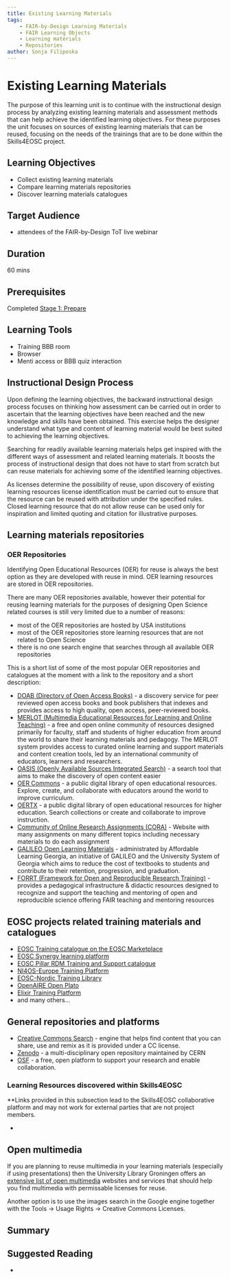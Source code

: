 ```yaml
---
title: Existing Learning Materials
tags: 
    - FAIR-by-Design Learning Materials
    - FAIR Learning Objects
    - Learning materials
    - Repositories
author: Sonja Filiposka
---
```


# Existing Learning Materials

 The purpose of this learning unit is to continue with the instructional design process by analyzing existing learning materials and assessment methods that can help achieve the identified learning objectives. For these purposes the unit focuses on sources of existing learning materials that can be reused, focusing on the needs of the trainings that are to be done within the Skills4EOSC project.

## Learning Objectives
- Collect existing learning materials
- Compare learning materials repositories
- Discover learning materials catalogues

## Target Audience
- attendees of the FAIR-by-Design ToT live webinar

## Duration
60 mins

## Prerequisites
Completed [Stage 1: Prepare](../../Stage%201:%20Prepare/)

## Learning Tools
- Training BBB room
- Browser
- Menti access or BBB quiz interaction

## Instructional Design Process

Upon defining the learning objectives, the backward instructional design process focuses on thinking how assessment can be carried out in order to ascertain that the learning objectives have been reached and the new knowledge and skills have been obtained. This exercise helps the designer understand what type and content of learning material would be best suited to achieving the learning objectives. 

Searching for readily available learning materials helps get inspired with the different ways of assessment and related learning materials. It boosts the process of instructional design that does not have to start from scratch but can reuse materials for achieving some of the identified learning objectives.

As licenses determine the possibility of reuse, upon discovery of existing learning resources license identification must be carried out to ensure that the resource can be reused with attribution under the specified rules. Closed learning resource that do not allow reuse can be used only for inspiration and limited quoting and citation for illustrative purposes.

## Learning materials repositories

### OER Repositories

Identifying Open Educational Resources (OER) for reuse is always the best option as they are developed with reuse in mind. OER learning resources are stored in OER repositories. 

There are many OER repositories available, however their potential for reusing learning materials for the purposes of designing Open Science related courses is still very limited due to a number of reasons:

- most of the OER repositories are hosted by USA institutions
- most of the OER repositories store learning resources that are not related to Open Science
- there is no one search engine that searches through all available OER repositories

This is a short list of some of the most popular OER repositories and catalogues at the moment with a link to the repository and a short description:
- [DOAB (Directory of Open Access Books)](https://directory.doabooks.org/) -  a discovery service for peer reviewed open access books and book publishers that indexes and provides access to high quality, open access, peer-reviewed books.
- [MERLOT (Multimedia Educational Resources for Learning and Online Teaching)](https://www.merlot.org/merlot/index.htm) - a free and open online community of resources designed primarily for faculty, staff and students of higher education from around the world to share their learning materials and pedagogy. The MERLOT system provides access to curated online learning and support materials and content creation tools, led by an international community of educators, learners and researchers.
- [OASIS (Openly Available Sources Integrated Search)](https://oasis.geneseo.edu/index.php) - a search tool that aims to make the discovery of open content easier
- [OER Commons](https://www.oercommons.org/) - a public digital library of open educational resources. Explore, create, and collaborate with educators around the world to improve curriculum.
- [OERTX](https://oertx.highered.texas.gov/) - a public digital library of open educational resources for higher education. Search collections or create and collaborate to improve instruction.
- [Community of Online Research Assignments (CORA)](https://www.projectcora.org/) - Website with many assignments on many different topics including necessary materials to do each assignment
- [GALILEO Open Learning Materials](https://oer.galileo.usg.edu/) - administrated by Affordable Learning Georgia, an initiative of GALILEO and the University System of Georgia which aims to reduce the cost of textbooks to students and contribute to their retention, progression, and graduation.
- [FORRT (Framework for Open and Reproducible Research Training)](https://forrt.org/) - provides a pedagogical infrastructure & didactic resources designed to recognize and support the teaching and mentoring of open and reproducible science offering FAIR teaching and mentoring resources

## EOSC projects related training materials and catalogues
- [EOSC Training catalogue on the EOSC Marketplace](https://search.marketplace.eosc-portal.eu/search/training?q=*)
- [EOSC Synergy learning platform](https://learn.eosc-synergy.eu/)
- [EOSC Pillar RDM Training and Support catalogue](https://eosc-pillar.d4science.org/web/eoscpillartrainingandsupport)
- [NI4OS-Europe Training Platform](https://training.ni4os.eu/)
- [EOSC-Nordic Training Library](https://eosc-nordic.eu/knowledge-hub/training-library/)
- [OpenAIRE Open Plato](https://openplato.eu/)
- [Elixir Training Platform](https://elixir-europe.org/platforms/training)
- and many others...

## General repositories and platforms
- [Creative Commons Search](https://search.creativecommons.org/) - engine that helps find content that you can share, use and remix as it is provided under a CC license.
- [Zenodo](https://zenodo.org/) - a multi-disciplinary open repository maintained by CERN
- [OSF](https://osf.io/) - a free, open platform to support your research and enable collaboration.

### Learning Resources discovered within Skills4EOSC

**Links provided in this subsection lead to the Skills4EOSC collaborative platform and may not work for external parties that are not project members.

- 

## Open multimedia

If you are planning to reuse multimedia in your learning materials (especially if using presentations) then the University Library Groningen offers an [extensive list of open multimedia](https://libguides.rug.nl/OER/OpenMultimediaResources) websites and services that should help you find multimedia with permissable licenses for reuse.

Another option is to use the images search in the Google engine together with the Tools -> Usage Rights -> Creative Commons Licenses.



## Summary



## Suggested Reading
- 
